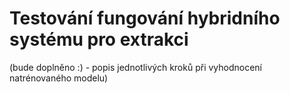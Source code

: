 # Testování fungování hybridního systému pro extrakci

(bude doplněno :) - popis jednotlivých kroků při vyhodnocení natrénovaného modelu)
